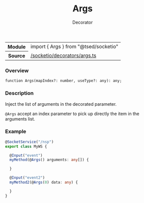 
<header class="symbol-info-header"><h1 id="args">Args</h1><label class="symbol-info-type-label decorator">Decorator</label></header>
<!-- summary -->
<section class="symbol-info"><table class="is-full-width"><tbody><tr><th>Module</th><td><div class="lang-typescript"><span class="token keyword">import</span> { Args }&nbsp;<span class="token keyword">from</span>&nbsp;<span class="token string">"@tsed/socketio"</span></div></td></tr><tr><th>Source</th><td><a href="https://github.com/Romakita/ts-express-decorators/blob/v4.18.0/src//socketio/decorators/args.ts#L0-L0">/socketio/decorators/args.ts</a></td></tr></tbody></table></section>
<!-- overview -->


### Overview


<pre><code class="typescript-lang ">function <span class="token function">Args</span><span class="token punctuation">(</span>mapIndex?<span class="token punctuation">:</span> <span class="token keyword">number</span><span class="token punctuation">,</span> useType?<span class="token punctuation">:</span> <span class="token keyword">any</span><span class="token punctuation">)</span><span class="token punctuation">:</span> <span class="token keyword">any</span><span class="token punctuation">;</span></code></pre>


<!-- Parameters -->

<!-- Description -->


### Description

Inject the list of arguments in the decorated parameter.

`@Args` accept an index parameter to pick up directly the item in the arguments list.

### Example

```typescript
@SocketService("/nsp")
export class MyWS {

  @Input("event")
  myMethod(@Args() arguments: any[]) {

  }

  @Input("event2")
  myMethod2(@Args(0) data: any) {

  }
}
```

<!-- Members -->

